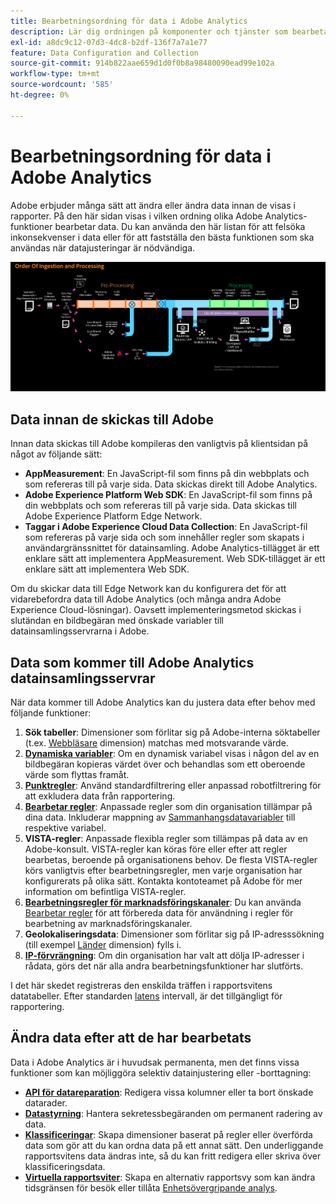 ```yaml
---
title: Bearbetningsordning för data i Adobe Analytics
description: Lär dig ordningen på komponenter och tjänster som bearbetar data i Adobe Analytics.
exl-id: a8dc9c12-07d3-4dc8-b2df-136f7a7a1e77
feature: Data Configuration and Collection
source-git-commit: 914b822aae659d1d0f0b8a98480090ead99e102a
workflow-type: tm+mt
source-wordcount: '585'
ht-degree: 0%

---
```


# Bearbetningsordning för data i Adobe Analytics

Adobe erbjuder många sätt att ändra eller ändra data innan de visas i rapporter. På den här sidan visas i vilken ordning olika Adobe Analytics-funktioner bearbetar data. Du kan använda den här listan för att felsöka inkonsekvenser i data eller för att fastställa den bästa funktionen som ska användas när datajusteringar är nödvändiga.

![Behandlingsorder](assets/processing-order.png)

## Data innan de skickas till Adobe

Innan data skickas till Adobe kompileras den vanligtvis på klientsidan på något av följande sätt:

* **AppMeasurement**: En JavaScript-fil som finns på din webbplats och som refereras till på varje sida. Data skickas direkt till Adobe Analytics.
* **Adobe Experience Platform Web SDK**: En JavaScript-fil som finns på din webbplats och som refereras till på varje sida. Data skickas till Adobe Experience Platform Edge Network.
* **Taggar i Adobe Experience Cloud Data Collection**: En JavaScript-fil som refereras på varje sida och som innehåller regler som skapats i användargränssnittet för datainsamling. Adobe Analytics-tillägget är ett enklare sätt att implementera AppMeasurement. Web SDK-tillägget är ett enklare sätt att implementera Web SDK.

Om du skickar data till Edge Network kan du konfigurera det för att vidarebefordra data till Adobe Analytics (och många andra Adobe Experience Cloud-lösningar). Oavsett implementeringsmetod skickas i slutändan en bildbegäran med önskade variabler till datainsamlingsservrarna i Adobe.

## Data som kommer till Adobe Analytics datainsamlingsservrar

När data kommer till Adobe Analytics kan du justera data efter behov med följande funktioner:

1. **Sök tabeller**: Dimensioner som förlitar sig på Adobe-interna söktabeller (t.ex. [Webbläsare](/help/components/dimensions/browser.md) dimension) matchas med motsvarande värde.
2. [**Dynamiska variabler**](/help/implement/vars/page-vars/dynamic-variables.md): Om en dynamisk variabel visas i någon del av en bildbegäran kopieras värdet över och behandlas som ett oberoende värde som flyttas framåt.
3. [**Punktregler**](/help/admin/admin/c-manage-report-suites/c-edit-report-suites/general/bot-removal/bot-rules.md): Använd standardfiltrering eller anpassad robotfiltrering för att exkludera data från rapportering.
4. [**Bearbetar regler**](/help/admin/admin/c-manage-report-suites/c-edit-report-suites/general/c-processing-rules/processing-rules.md): Anpassade regler som din organisation tillämpar på dina data. Inkluderar mappning av [Sammanhangsdatavariabler](/help/implement/vars/page-vars/contextdata.md) till respektive variabel.
5. **VISTA-regler**: Anpassade flexibla regler som tillämpas på data av en Adobe-konsult. VISTA-regler kan köras före eller efter att regler bearbetas, beroende på organisationens behov. De flesta VISTA-regler körs vanligtvis efter bearbetningsregler, men varje organisation har konfigurerats på olika sätt. Kontakta kontoteamet på Adobe för mer information om befintliga VISTA-regler.
6. [**Bearbetningsregler för marknadsföringskanaler**](/help/admin/admin/c-manage-report-suites/c-edit-report-suites/marketing-channels/c-rules.md): Du kan använda [Bearbetar regler](/help/admin/admin/c-manage-report-suites/c-edit-report-suites/general/c-processing-rules/processing-rules.md) för att förbereda data för användning i regler för bearbetning av marknadsföringskanaler.
7. **Geolokaliseringsdata**: Dimensioner som förlitar sig på IP-adresssökning (till exempel [Länder](/help/components/dimensions/countries.md) dimension) fylls i.
8. [**IP-förvrängning**](/help/admin/admin/c-manage-report-suites/c-edit-report-suites/general/general-acct-settings-admin.md): Om din organisation har valt att dölja IP-adresser i rådata, görs det när alla andra bearbetningsfunktioner har slutförts.

I det här skedet registreras den enskilda träffen i rapportsvitens datatabeller. Efter standarden [latens](latency.md) intervall, är det tillgängligt för rapportering.

## Ändra data efter att de har bearbetats

Data i Adobe Analytics är i huvudsak permanenta, men det finns vissa funktioner som kan möjliggöra selektiv datainjustering eller -borttagning:

* [**API för datareparation**](https://developer.adobe.com/analytics-apis/docs/2.0/guides/endpoints/data-repair/): Redigera vissa kolumner eller ta bort önskade datarader.
* [**Datastyrning**](/help/admin/admin/c-data-governance/an-gdpr-workflow.md): Hantera sekretessbegäranden om permanent radering av data.
* [**Klassificeringar**](/help/components/classifications/c-classifications.md): Skapa dimensioner baserat på regler eller överförda data som gör att du kan ordna data på ett annat sätt. Den underliggande rapportsvitens data ändras inte, så du kan fritt redigera eller skriva över klassificeringsdata.
* [**Virtuella rapportsviter**](/help/components/vrs/vrs-about.md): Skapa en alternativ rapportsvy som kan ändra tidsgränsen för besök eller tillåta [Enhetsövergripande analys](/help/components/cda/overview.md).
